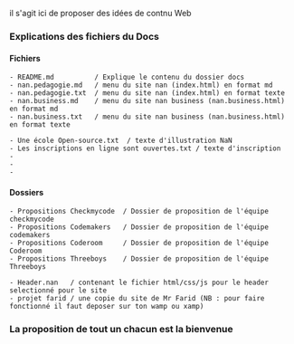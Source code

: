 il s'agit ici de proposer des idées de contnu Web
### Explications des fichiers du Docs
#### Fichiers
    - README.md          / Explique le contenu du dossier docs
    - nan.pedagogie.md   / menu du site nan (index.html) en format md
    - nan.pedagogie.txt  / menu du site nan (index.html) en format texte
    - nan.business.md    / menu du site nan business (nan.business.html) en format md
    - nan.business.txt   / menu du site nan business (nan.business.html) en format texte
    
    - Une école Open-source.txt  / texte d'illustration NaN
    - Les inscriptions en ligne sont ouvertes.txt / texte d'inscription
    -
    -
    -
    
#### Dossiers
    - Propositions Checkmycode  / Dossier de proposition de l'équipe checkmycode
    - Propositions Codemakers   / Dossier de proposition de l'équipe codemakers
    - Propositions Coderoom     / Dossier de proposition de l'équipe Coderoom
    - Propositions Threeboys    / Dossier de proposition de l'équipe Threeboys
     
    - Header.nan   / contenant le fichier html/css/js pour le header selectionné pour le site
    - projet farid / une copie du site de Mr Farid (NB : pour faire fonctionné il faut deposer sur ton wamp ou xamp)
    
### La proposition de tout un chacun est la bienvenue 
